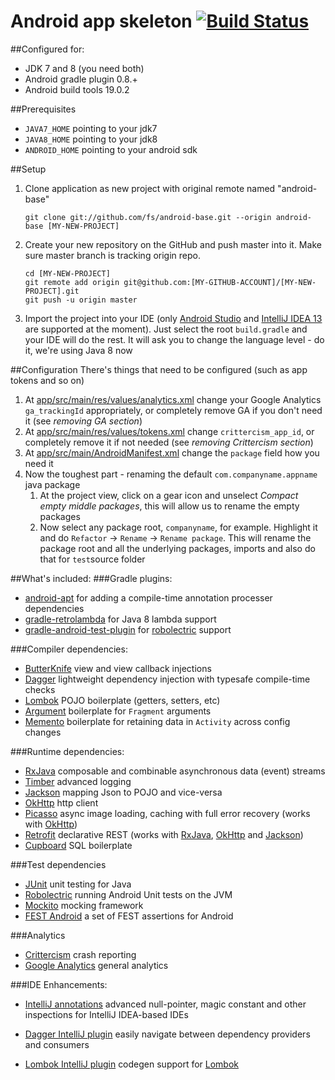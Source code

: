 Android app skeleton [![Build Status](https://travis-ci.org/fs/android-base.png)](https://travis-ci.org/fs/android-base)
================================================
##Configured for:
* JDK 7 and 8 (you need both)
* Android gradle plugin 0.8.+
* Android build tools 19.0.2

##Prerequisites
* `JAVA7_HOME` pointing to your jdk7
* `JAVA8_HOME` pointing to your jdk8
* `ANDROID_HOME` pointing to your android sdk

##Setup
 1. Clone application as new project with original remote named "android-base"

    	git clone git://github.com/fs/android-base.git --origin android-base [MY-NEW-PROJECT]

 2. Create your new repository on the GitHub and push master into it. Make sure master branch is tracking origin repo.

        cd [MY-NEW-PROJECT]
    	git remote add origin git@github.com:[MY-GITHUB-ACCOUNT]/[MY-NEW-PROJECT].git
    	git push -u origin master

 3. Import the project into your IDE (only [Android Studio][1] and [IntelliJ IDEA 13][2] are supported at the moment).
Just select the root `build.gradle` and your IDE will do the rest.
It will ask you to change the language level - do it, we're using Java 8 now

##Configuration
There's things that need to be configured (such as app tokens and so on)

1. At [app/src/main/res/values/analytics.xml][3] change your Google Analytics `ga_trackingId` appropriately, or completely remove GA if you don't need it (see *removing GA section*)
2. At [app/src/main/res/values/tokens.xml][4] change `crittercism_app_id`, or completely remove it if not needed (see *removing Crittercism section*)
3. At [app/src/main/AndroidManifest.xml][5] change the `package` field how you need it 
4. Now the toughest part - renaming the default `com.companyname.appname` java package
    1. At the project view, click on a gear icon and unselect *Compact empty middle packages*, this will allow us to rename the empty packages
    2. Now select any package root, `companyname`, for example. Highlight it and do `Refactor` -> `Rename` -> `Rename package`. This will rename the package root and all the underlying packages, imports and also do that for `test`source folder

##What's included:
###Gradle plugins:
* [android-apt][6] for adding a compile-time annotation processer dependencies
* [gradle-retrolambda][7] for Java 8 lambda support
* [gradle-android-test-plugin][8] for [robolectric][9] support

###Compiler dependencies:
* [ButterKnife][10] view and view callback injections
* [Dagger][11] lightweight dependency injection with typesafe compile-time checks
* [Lombok][12] POJO boilerplate (getters, setters, etc)
* [Argument][13] boilerplate for `Fragment` arguments
* [Memento][14] boilerplate for retaining data in `Activity` across config changes

###Runtime dependencies:
* [RxJava][15] composable and combinable asynchronous data (event) streams
* [Timber][16] advanced logging
* [Jackson][17] mapping Json to POJO and vice-versa
* [OkHttp][18] http client
* [Picasso][19] async image loading, caching with full error recovery (works with [OkHttp][20])
* [Retrofit][21] declarative REST (works with [RxJava][22], [OkHttp][23] and [Jackson][24])
* [Cupboard][25] SQL boilerplate

###Test dependencies
* [JUnit][26] unit testing for Java
* [Robolectric][27] running Android Unit tests on the JVM
* [Mockito][28] mocking framework
* [FEST Android][29] a set of FEST assertions for Android

###Analytics
* [Crittercism][30] crash reporting
* [Google Analytics][31] general analytics

###IDE Enhancements:
* [IntelliJ annotations][32] advanced null-pointer, magic constant and other inspections for IntelliJ IDEA-based IDEs
* [Dagger IntelliJ plugin][33] easily navigate between dependency providers and consumers
* [Lombok IntelliJ plugin][34] codegen support for [Lombok][35] 


  [1]: http://developer.android.com/sdk/installing/studio.html
  [2]: http://www.jetbrains.com/idea/
  [3]: app/src/main/res/values/analytics.xml
  [4]: app/src/main/res/values/tokens.xml
  [5]: app/src/main/AndroidManifest.xml
  [6]: https://bitbucket.org/hvisser/android-apt
  [7]: https://github.com/evant/gradle-retrolambda
  [8]: https://github.com/JakeWharton/gradle-android-test-plugin
  [9]: https://github.com/robolectric/robolectric
  [10]: https://github.com/JakeWharton/butterknife
  [11]: https://github.com/square/dagger
  [12]: https://github.com/rzwitserloot/lombok
  [13]: https://bitbucket.org/hvisser/bundles
  [14]: https://github.com/mttkay/memento
  [15]: https://github.com/Netflix/RxJava
  [16]: https://github.com/JakeWharton/timber
  [17]: https://github.com/FasterXML/jackson
  [18]: https://github.com/square/okhttp
  [19]: https://github.com/square/picasso
  [20]: https://github.com/square/okhttp
  [21]: https://github.com/square/retrofit
  [22]: https://github.com/Netflix/RxJava
  [23]: https://github.com/square/okhttp
  [24]: https://github.com/FasterXML/jackson
  [25]: https://bitbucket.org/qbusict/cupboard
  [26]: https://github.com/junit-team/junit
  [27]: https://github.com/robolectric/robolectric
  [28]: https://github.com/mockito/mockito
  [29]: https://github.com/square/fest-android
  [30]: https://www.crittercism.com
  [31]: http://www.google.com/analytics
  [32]: https://www.jetbrains.com/idea/documentation/howto.html
  [33]: https://github.com/square/dagger-intellij-plugin
  [34]: https://code.google.com/p/lombok-intellij-plugin
  [35]: https://github.com/rzwitserloot/lombok